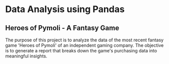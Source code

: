 # Data Analysis using Pandas

## Heroes of Pymoli - A Fantasy Game

The purpose of this project is to analyze the data of the most recent fantasy game 'Heroes of Pymoli' of an independent gaming company. The objective is to generate a report that breaks down the game's purchasing data into meaningful insights. 

